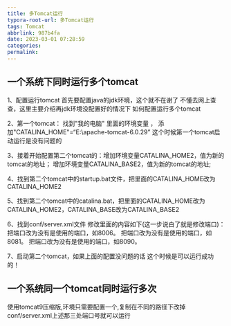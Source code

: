 ```yaml
---
title: 多Tomcat运行
typora-root-url: 多Tomcat运行
tags: Tomcat
abbrlink: 987b4fa
date: 2023-03-01 07:28:59
categories:
permalink:
---
```




## 一个系统下同时运行多个tomcat

1、配置运行tomcat 首先要配置java的jdk环境，这个就不在谢了 不懂去网上查查，这里主要介绍再jdk环境没配置好的情况下 如何配置运行多个tomcat	

2、第一个tomcat： 找到"我的电脑" 里面的环境变量 ， 添加"CATALINA_HOME"=“E:\apache-tomcat-6.0.29” 这个时候第一个tomcat启动运行是没有问题的	

3、接着开始配置第二个tomcat的：增加环境变量CATALINA_HOME2，值为新的tomcat的地址；
增加环境变量CATALINA_BASE2，值为新的tomcat的地址;	

4、找到第二个tomcat中的startup.bat文件，把里面的CATALINA_HOME改为CATALINA_HOME2

5、找到第二个tomcat中的catalina.bat，把里面的CATALINA_HOME改为CATALINA_HOME2，CATALINA_BASE改为CATALINA_BASE2	

6、找到conf/server.xml文件 修改里面的内容如下(这一步说白了就是修改端口)：
<Server port="8005" shutdown="SHUTDOWN">把端口改为没有是使用的端口，如8006。
<Connector port="8080" protocol="HTTP/1.1" 
connectionTimeout="20000" 
redirectPort="8443" /> 把端口改为没有是使用的端口，如8081。
<Connector port="8009" protocol="AJP/1.3" redirectPort="8443" /> 把端口改为没有是使用的端口，如8090。	

7、启动第二个tomcat，如果上面的配置没问题的话 这个时候是可以运行成功的！

## 一个系统同一个tomcat同时运行多次

使用tomcat9压缩版,环境只需要配置一个,复制在不同的路径下改掉conf/server.xml上述那三处端口号就可以运行